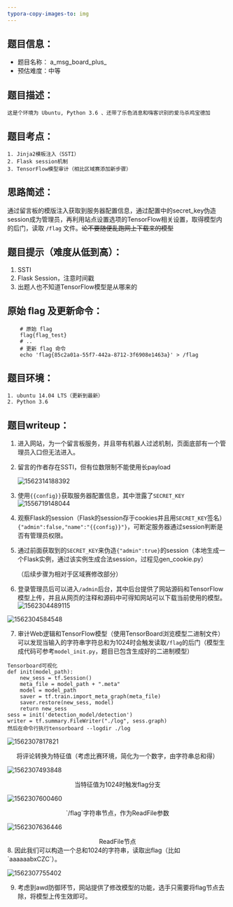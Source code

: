 ```yaml
---
typora-copy-images-to: img
---
```


## 题目信息：

* 题目名称： a_msg_board_plus_
* 预估难度：中等


## 题目描述：
```
这是个环境为 Ubuntu, Python 3.6 、还带了乐色消息和嗨客识别的爱马杀鸡宝德加
```

## 题目考点：
```
1. Jinja2模板注入（SSTI）
2. Flask session机制
3. TensorFlow模型审计（相比区域赛添加新步骤）
```

## 思路简述：
通过留言板的模版注入获取到服务器配置信息，通过配置中的secret_key伪造session成为管理员，再利用站点设置选项的TensorFlow相关设置，取得模型内的后门，读取 `/flag` 文件。~~论不要随便乱跑网上下载来的模型~~


## 题目提示（难度从低到高）：
1. SSTI
2. Flask Session，注意时间戳
3. 出题人也不知道TensorFlow模型是从哪来的


## 原始 flag 及更新命令：

```shell
    # 原始 flag
    flag{flag_test}
    # ..
    # 更新 flag 命令
    echo 'flag{85c2a01a-55f7-442a-8712-3f6908e1463a}' > /flag
```


## 题目环境：
```
1. ubuntu 14.04 LTS（更新到最新）
2. Python 3.6 
```

## 题目writeup：
1. 进入网站，为一个留言板服务，并且带有机器人过滤机制，页面底部有一个管理员入口但无法进入。

2. 留言的作者存在SSTI，但有位数限制不能使用长payload

   ![1562314188392](img/1562314188392.png)

3. 使用`{{config}}`获取服务器配置信息，其中泄露了`SECRET_KEY`
   ![1556719148044](img/1556719148044.png)
   
4. 观察Flask的session（Flask的session存于cookies并且用`SECRET_KEY`签名）`{"admin":false,"name":"{{config}}"}`，可断定服务器通过session判断是否有管理员权限。

5. 通过前面获取到的`SECRET_KEY`来伪造`{"admin":true}`的session（本地生成一个Flask实例，通过该实例生成合法session，过程见gen_cookie.py）

   （后续步骤为相对于区域赛修改部分）

6. 登录管理员后可以进入`/admin`后台，其中后台提供了网站源码和TensorFlow模型上传，并且从网页的注释和源码中可得知网站可以下载当前使用的模型。![1562304489115](img/1562304489115.png)

![1562304584548](img/1562304584548.png)

7. 审计Web逻辑和TensorFlow模型（使用TensorBoard浏览模型二进制文件）可以发现当输入的字符串字符总和为1024时会触发读取`/flag`的后门（模型生成代码可参考`model_init.py`，题目已包含生成好的二进制模型）
```
Tensorboard可视化
def init(model_path):
    new_sess = tf.Session()
    meta_file = model_path + ".meta"
    model = model_path
    saver = tf.train.import_meta_graph(meta_file)
    saver.restore(new_sess, model)
    return new_sess
sess = init('detection_model/detection')
writer = tf.summary.FileWriter("./log", sess.graph)
然后在命令行执行tensorboard --logdir ./log
```
  
   ![1562307817821](img/1562307817821.png)

   <center>将评论转换为特征值（考虑比赛环境，简化为一个数字，由字符串总和得）</center>
   
   ![1562307493848](img/1562307493848.png)
   <center>当特征值为1024时触发flag分支</center>
   
   ![1562307600460](img/1562307600460.png)
   <center>`/flag`字符串节点，作为ReadFile参数</center>
   
   ![1562307636446](img/1562307636446.png)
   
   <center>ReadFile节点</center>
8. 因此我们可以构造一个总和1024的字符串，读取出flag（比如`aaaaaabxCZC`）。

![1562307755402](img/1562307755402.png)

9. 考虑到awd防御环节，网站提供了修改模型的功能，选手只需要将flag节点去除，将模型上传生效即可。

